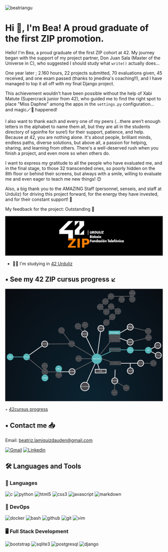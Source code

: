 <p align="left"> 
  <img src="https://komarev.com/ghpvc/?username=beatriangu&label=Profile%20views&color=0eb456&style=flat" alt="beatriangu" /> 
</p>

# Hi 👋, I'm Bea! A proud graduate of the first ZIP promotion.

Hello! I'm Bea, a proud graduate of the first ZIP cohort at 42. My journey began with the support of my project partner, Don Juan Sala (Master of the Universe in C), who suggested I should study what `write()` actually does...

One year later ; 2.160 hours, 22 projects submitted, 70 evaluations given, 45 received, and one exam passed (thanks to jmedina's coaching!!), and I have managed to top it all off with my final Django project.

This achievement wouldn't have been possible without the help of Xabi Matute (Supercrack junior from 42), who guided me to find the right spot to place "Miss Daphne" among the apps in the `settings.py` configuration... and magic🪄🌠  happened!

I also want to thank each and every one of my peers (...there aren’t enough letters in the alphabet to name them all, but they are all in the students directory of sgoinfre for sure!) for their support, patience, and help. Because at 42, you are nothing alone. It's about people, brilliant minds, endless paths, diverse solutions, but above all, a passion for helping, sharing, and learning from others. There's a well-deserved rush when you finish a project, and even more so when others do.

I want to express my gratitude to all the people who have evaluated me, and in the final stage, to those 32 transcended ones, so poorly hidden on the 8th floor or behind their screens, but always with a smile, willing to evaluate me and even eager to teach me new things! 😊

Also, a big thank you to the AMAZING Staff (personnel, senseis, and staff at Urduliz) for driving this project forward, for the energy they have invested, and for their constant support! 🙏

My feedback for the project: Outstanding 🚀



![Banner Personalizado](https://github.com/beatriangu/beatriangu/blob/main/42ZIP_urduliz.png?raw=true)

- 👨‍💻 I'm studying in [42 Urduliz](https://www.42urduliz.com/)

## ▪️ See my 42 ZIP cursus progress ↙️ 

![Holygraph](https://github.com/beatriangu/beatriangu/blob/main/Holygraph42.png)

◦ [42cursus progress](https://github.com/beatriangu?tab=repositories)

## ▪️ Contact me 📥

Email: beatriz.lamiquizdauden@gmail.com

<p align="left">
<a href='mailto:beatriz.lamiquizdauden@gmail.com' target="_blank"><img alt='Gmail' src='https://img.shields.io/badge/Gmail-100000?style=flat&logo=Gmail&logoColor=white&labelColor=EA4335&color=EA4335'/></a>
<a href="https://www.linkedin.com/in/bea-lamiquiz-2648b867/" target="_blank"><img alt='Linkedin' src='https://img.shields.io/badge/LinkedIn-100000?style=flat&logo=Linkedin&logoColor=white&labelColor=0A66C2&color=0A66C2'/></a>
</p>

## 🛠️ Languages and Tools

### 🔧 Languages
<p align="left">
  <img src="https://img.shields.io/badge/C-00599C?style=for-the-badge&logo=c&logoColor=white" alt="c"/>
  <img src="https://img.shields.io/badge/Python-3776AB?style=for-the-badge&logo=python&logoColor=white" alt="python"/>
  <img src="https://img.shields.io/badge/HTML-E34F26?style=for-the-badge&logo=html5&logoColor=white" alt="html5"/>
  <img src="https://img.shields.io/badge/CSS-1572B6?style=for-the-badge&logo=css3&logoColor=white" alt="css3"/>
  <img src="https://img.shields.io/badge/JavaScript-F7DF1E?style=for-the-badge&logo=javascript&logoColor=black" alt="javascript"/>
  <img src="https://img.shields.io/badge/Markdown-000000?style=for-the-badge&logo=markdown&logoColor=white" alt="markdown"/>
</p>

### 🚀 DevOps
<p align="left">
  <img src="https://img.shields.io/badge/Docker-2496ED?style=for-the-badge&logo=docker&logoColor=white" alt="docker"/>
  <img src="https://img.shields.io/badge/Bash-4EAA25?style=for-the-badge&logo=gnu-bash&logoColor=white" alt="bash"/>
  <img src="https://img.shields.io/badge/GitHub-181717?style=for-the-badge&logo=github&logoColor=white" alt="github"/>
  <img src="https://img.shields.io/badge/Git-F05032?style=for-the-badge&logo=git&logoColor=white" alt="git"/>
  <img src="https://img.shields.io/badge/Vim-019733?style=for-the-badge&logo=vim&logoColor=white" alt="vim"/>
</p>

### 🖥️ Full Stack Development
<p align="left">
  <img src="https://img.shields.io/badge/Bootstrap-563D7C?style=for-the-badge&logo=bootstrap&logoColor=white" alt="bootstrap"/>
  <img src="https://img.shields.io/badge/SQLite-003B57?style=for-the-badge&logo=sqlite&logoColor=white" alt="sqlite3"/>
  <img src="https://img.shields.io/badge/PostgreSQL-4169E1?style=for-the-badge&logo=postgresql&logoColor=white" alt="postgresql"/>
  <img src="https://img.shields.io/badge/Django-092E20?style=for-the-badge&logo=django&logoColor=white" alt="django"/>
</p>





<!--
**beatriangu/beatriangu** is a ✨ _special_ ✨ repository because its `README.md` (this file) appears on your GitHub profile.

Here are some ideas to get you started:

- 🔭 I’m currently working on ...
- 🌱 I’m currently learning ...
- 👯 I’m looking to collaborate on ...
- 🤔 I’m looking for help with ...
- 💬 Ask me about ...
- 📫 How to reach me: ...
- 😄 Pronouns: ...
- ⚡ Fun fact: ...
-->
